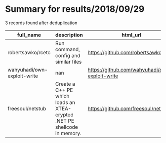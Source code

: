 
# Summary for results/2018/09/29
    
3 records found after deduplication

| full_name | description | html_url | matched_list | matched_count | pushed_at | size | stargazers_count | language | forks_count |
|-----------------------------|--------------------------------------------------------------------------|------------------------------------------------|----------------|-----------------|---------------------------|--------|--------------------|------------|---------------|
| robertsawko/rcetc | Run command, config and similar files | https://github.com/robertsawko/rcetc | ['rce'] | 1 | 2018-09-29 15:25:26+00:00 | 13 | 0 | Shell | 0 |
| wahyuhadi/own-exploit-write | nan | https://github.com/wahyuhadi/own-exploit-write | ['exploit'] | 1 | 2018-09-29 01:52:24+00:00 | 7 | 0 | C | 0 |
| freesoul/netstub | Create a C++ PE which loads an XTEA-crypted .NET PE shellcode in memory. | https://github.com/freesoul/netstub | ['shellcode'] | 1 | 2018-09-29 23:00:27+00:00 | 6 | 18 | C++ | 9 |

